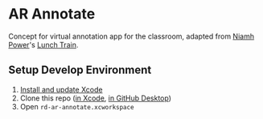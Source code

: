 # AR Annotate

Concept for virtual annotation app for the classroom, adapted from [Niamh Power](https://github.com/niamh-power)'s [Lunch Train](https://medium.com/@niamhpower/getting-started-with-firebase-on-ios-part-1-612af4bcabd6).

## Setup Develop Environment

1) [Install and update Xcode](https://apps.apple.com/us/app/xcode/id497799835?mt=12)
2) Clone this repo ([in Xcode](xcode://clone?repo=https%3A%2F%2Fgithub.com%2Ftyfranklin%2Frd-ar-annotate), [in GitHub Desktop](x-github-client://openRepo/https://github.com/tyfranklin/rd-ar-annotate))
3) Open `rd-ar-annotate.xcworkspace`
